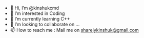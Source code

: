 - 👋 Hi, I’m @kinshukcmd
- 👀 I’m interested in Coding 
- 🌱 I’m currently learning C++
- 💞️ I’m looking to collaborate on ...
- 📫 How to reach me : Mail me on sharelykinshuk@gmail.com

<!---
kinshukcmd/kinshukcmd is a ✨ special ✨ repository because its `README.md` (this file) appears on your GitHub profile.
You can click the Preview link to take a look at your changes.
--->
